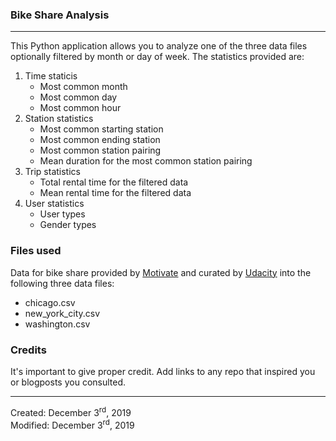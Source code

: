 

### Bike Share Analysis
---
This Python application allows you to analyze one of the three data files optionally filtered by month or day of week. The statistics provided are:

1. Time staticis
    - Most common month
    - Most common day
    - Most common hour
2. Station statistics
    - Most common starting station
    - Most common ending station
    - Most common station pairing
    - Mean duration for the most common station pairing
3. Trip statistics
    - Total rental time for the filtered data
    - Mean rental time for the filtered data
4. User statistics
    - User types
    - Gender types

### Files used
Data for bike share provided by [Motivate](https://www.motivateco.com/ "North America's bike share leader.") and curated by [Udacity](https://www.udacity.com/) into the following three data files:

- chicago.csv
- new_york_city.csv
- washington.csv

### Credits
It's important to give proper credit. Add links to any repo that inspired you or blogposts you consulted.

---
Created: December 3<sup>rd</sup>, 2019<br>
Modified: December 3<sup>rd</sup>, 2019
